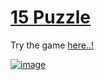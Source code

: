 # [15 Puzzle](https://NotYeshwanthReddy.github.io/15/)
Try the game [here..!](https://NotYeshwanthReddy.github.io/15/)


[![image](https://github.com/NotYeshwanthReddy/15/assets/31570514/658e887e-ba14-4bc0-a70a-87c16f7baf8c)](https://NotYeshwanthReddy.github.io/15/)
